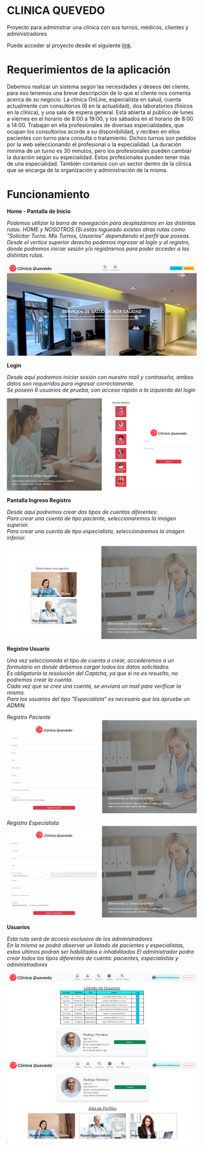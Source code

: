 # CLINICA QUEVEDO

Proyecto para administrar una clínica con sus turnos, médicos, clientes y administradores

Puede acceder al proyecto desde el siguiente [link](https://clinica-quevedo.web.app/home).

# Requerimientos de la aplicación

Debemos realizar un sistema según las necesidades y deseos del cliente, para eso tenemos una breve descripción de lo que el cliente nos comenta acerca de su negocio.
La clínica OnLine, especialista en salud, cuenta actualmente con consultorios (6 en la actualidad), dos laboratorios (físicos en la clínica), y una sala de espera general. Está abierta al público de lunes a viernes en el horario de 8:00 a 19:00, y los sábados en el horario de 8:00 a 14:00.
Trabajan en ella profesionales de diversas especialidades, que ocupan los consultorios acorde a su disponibilidad, y reciben en ellos pacientes con turno para consulta o tratamiento. Dichos turnos son pedidos por la web seleccionando el profesional o la especialidad. La duración mínima de un turno es 30 minutos, pero los profesionales pueden cambiar la duración según su especialidad. Estos profesionales pueden tener más de una especialidad. También contamos con un sector dentro de la clínica que se encarga de la organización y administración de la misma.

# Funcionamiento

**Home - Pantalla de Inicio**  

*Podemos utilizar la barra de navegación para desplazarnos en las distintas rutas. HOME y NOSOTROS*
*(Si estas logueado existen otras rutas como "Solicitar Turno. Mis Turnos, Usuarios" dependiendo el perfil que poseas.*
*Desde el vertice superior derecho podemos ingresar al login y al registro, donde podremos iniciar sesión y/o registrarnos para poder acceder a las distintas rutas.*    

![](https://github.com/kevquevedo/Clinica-Quevedo/blob/main/home-quevedo.PNG)


**Login**  

*Desde aquí podremos iniciar sesión con nuestro mail y contraseña, ambos datos son requeridos para ingresar correctamente.*    
*Se poseen 6 usuarios de prueba, con acceso rápido a la izquierda del login*    

![](https://github.com/kevquevedo/Clinica-Quevedo/blob/main/login-quevedo.PNG)

**Pantalla Ingreso Registro**  

*Desde aquí podremos crear dos tipos de cuentas diferentes:*    
*Para crear una cuenta de tipo paciente, seleccionaremos la imagen superior.*   
*Para crear una cuenta de tipo especialista, seleccionaremos la imagen inferior.*   

![](https://github.com/kevquevedo/Clinica-Quevedo/blob/main/registro-quevedo.PNG)


**Registro Usuario**  

*Una vez seleccionada el tipo de cuenta a crear, accederemos a un formulario en donde debemos cargar todos los datos solicitados.*    
*Es obligatoria la resolución del Captcha, ya que si no es resuelto, no podremos crear la cuenta.*    
*Cada vez que se cree una cuenta, se enviará un mail para verificar la misma.*   
*Para los usuarios del tipo "Especialista" es necesario que los apruebe un ADMIN.*

*Registro Paciente*
![](https://github.com/kevquevedo/Clinica-Quevedo/blob/main/registro-paciente.PNG)

*Registro Especialista*
![](https://github.com/kevquevedo/Clinica-Quevedo/blob/main/registro-especialista.PNG)

**Usuarios**  

*Esta ruta será de acceso exclusivo de los administradores*    
*En la misma se podrá observar un listado de pacientes y especialistas, estos ultimos podran ser habilitados e inhabilitados*
*El administrador podra crear todos los tipos diferentes de cuenta: pacientes, especialistas y administradores*

![](https://github.com/kevquevedo/Clinica-Quevedo/blob/main/usuarios-admin-1.PNG)
![](https://github.com/kevquevedo/Clinica-Quevedo/blob/main/usuarios-admin-2.PNG)
